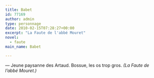 ```yaml
---
title: Babet
id: 77169
author: admin
type: personnage
date: 2010-02-15T07:28:27+00:00
excerpt: "La Faute de l'abbé Mouret"
novel:
  - faute
main_name: Babet

---
```

— Jeune paysanne des Artaud. Bossue, les os trop gros. _(La Faute de l&rsquo;abbé Mouret.)_